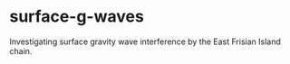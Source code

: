 # surface-g-waves
Investigating surface gravity wave interference by the East Frisian Island chain.
